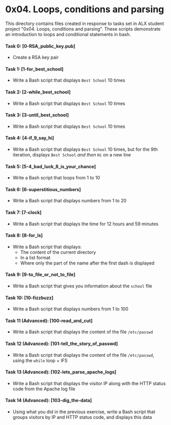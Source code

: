 # 0x04. Loops, conditions and parsing

  

This directory contains files created in response to tasks set in ALX student project "0x04. Loops, conditions and parsing". These scripts demonstrate an introduction to loops and conditional statements in bash.

  

#### Task 0: [0-RSA_public_key.pub]

* Create a RSA key pair

#### Task 1: [1-for_best_school]

* Write a Bash script that displays `Best School` 10 times

#### Task 2: [2-while_best_school]

* Write a Bash script that displays `Best School` 10 times

#### Task 3: [3-until_best_school]

* Write a Bash script that displays `Best School` 10 times

#### Task 4: [4-if_9_say_hi]

* Write a Bash script that displays `Best School` 10 times, but for the 9th iteration, displays `Best School`  _and then_  `Hi` on a new line
#### Task 5: [5-4_bad_luck_8_is_your_chance]

* Write a Bash script that loops from 1 to 10

#### Task 6: [6-superstitious_numbers]

* Write a Bash script that displays numbers from 1 to 20

#### Task 7: [7-clock]

* Write a Bash script that displays the time for 12 hours and 59 minutes

#### Task 8: [8-for_ls]

* Write a Bash script that displays: 
  * The content of the current directory
  * In a list format
  * Where only the part of the name after the first dash is displayed 

#### Task 9: [9-to_file_or_not_to_file]

* Write a Bash script that gives you information about the `school` file

#### Task 10: [10-fizzbuzz]

* Write a Bash script that displays numbers from 1 to 100

#### Task 11 (Advanced): [100-read_and_cut]

* Write a Bash script that displays the content of the file `/etc/passwd`

#### Task 12 (Advanced): [101-tell_the_story_of_passwd]

* Write a Bash script that displays the content of the file `/etc/passwd`, using the `while` loop + IFS

#### Task 13 (Advanced): [102-lets_parse_apache_logs]

* Write a Bash script that displays the visitor IP along with the HTTP status code from the Apache log file

#### Task 14 (Advanced): [103-dig_the-data]

* Using what you did in the previous exercise, write a Bash script that groups visitors by IP and HTTP status code, and displays this data
